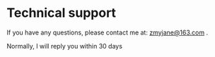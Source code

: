 
# Technical support

If you have any questions, please contact me at: zmyjane@163.com .

Normally, I will reply you within 30 days
